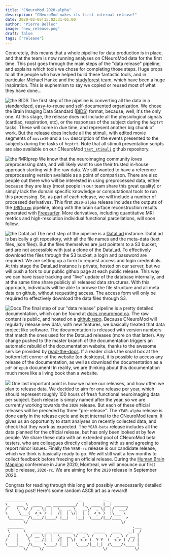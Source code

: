 ```yaml
---
title: "CNeuroMod 2020-alpha"
description: "CNeuroMod makes its first internal release!"
date: 2020-02-05T15:02:31-05:00
author: "Pierre Bellec"
image: "new_release.png"
draft: false
tags: ["release"]
---
```

Concretely, this means that a whole pipeline for data production is in place, and that the team is now running analyses on CNeuroMod data for the first time. This post goes through the main steps of the "data release" pipeline, and explains which tools we chose for completing those steps. Huge props to all the people who have helped build these fantastic tools, and in particular Michael Hanke and the [studyforest](http://studyforrest.org/) team, which have been a huge inspiration. This is euphemism to say we copied or reused most of what they have done...

![the BIDS](BIDS_Logo.png)
The first step of the pipeline is converting all the data in a standardized, easy-to-reuse and self-documented organization. We chose the Brain Imaging Data Standard ([BIDS](https://bids.neuroimaging.io/)) format, because, well, it's the only one. At this stage, the release does not include all the physiological signals (cardiac, respiration, etc), or the responses of the subject during the `hcptrt` tasks. These will come in due time, and represent another big chunk of work. But the release does include all the stimuli, with edited movie segments of `movie10` and a `tsv` description of the events presented to the subjects during the tasks of `hcptrt`. Note that all stimuli presentation scripts are also available on our CNeuroMod [`tast_stimuli`](https://github.com/courtois-neuromod/task_stimuli) github repository.

![the fMRIprep](fmriprep_logo.png)
We know that the neuroimaging community *loves* preprocessing data, and will likely want to use their trusted in-house approach starting with the raw data. We still wanted to have a reference preprocessing version available as a point of comparison. There are also people out there who will be interested in using preprocessed data, either because they are lazy (most people in our team share this great quality) or simply lack the domain specific knowledge or computational tools to run this processing. So, as part of each release, we will include a number of processed derivatives. This first `2020-alpha` release includes the outputs of the [`fMRIprep`](https://fmriprep.readthedocs.io/en/stable/) pipeline, along with the brain surface reconstruction results generated with [Freesurfer](https://surfer.nmr.mgh.harvard.edu/). More derivatives, including quantitative MRI metrics and high-resolution individual functional parcellations, will soon follow.

![the DataLad](datalad_logo.png)
The next step of the pipeline is a [DataLad](https://www.datalad.org/) instance. DataLad is basically a git repository, with all the file names and the meta-data (text files, json files). But the files themselves are just pointers to a S3 bucket, and are not accessible with just a clone of the DataLad. To effectively download the files through the S3 bucket, a login and password are required. We are setting up a form to request access and login credentials. At this stage the DataLad instance is private, hosted on our server, but we will push a fork to our public github page at each public release. This way we can have issue tracking and "live" update of the database internally, and at the same time share publicly all released data structures. With this approach, individuals will be able to browse the file structure and all meta data on github, without requesting access. The access form will only be required to effectively download the data files through S3.

![Docs](rtd_logo.png)
The final step of our "data release" pipeline is a pretty detailed documentation, which can be found at [docs.cneuromod.ca](https://docs.cneuromod.ca). The raw content is public, and hosted on a [github repo](https://github.com/courtois-neuromod/cneuromod_docs). Because CNeuroMod will regularly release new data, with new features, we basically treated that data project like software. The documentation is released with version numbers that match the ones used for the DataLad releases (more on that latter). Any change pushed to the master branch of the documentation triggers an automatic rebuild of the documentation website, thanks to the awesome service provided by [read-the-docs](readthedocs.org/). If a reader clicks the small box at the bottom left corner of the website (on desktops), it is possible to access any release of the documentation, as well as download the documentation as a `pdf` or `epub` document! In reality, we are thinking about this documentation much more like a living book than a website.

[![](software_updates.png)](https://xkcd.com/2224/)
One last important point is how we name our releases, and how often we plan to release data. We decided to aim for one release per year, which should represent roughly 100 hours of fresh functional neuroimaging data per subject. Each release is simply named after the year, so we are currently working towards the `2020` release. But each of these official releases will be preceded by three "pre-release". The `YEAR-alpha` release is done early in the release cycle and kept internal to the CNeuroMod team. It gives us an opportunity to start analyses on recently collected data, and check that they work as expected. The `YEAR-beta` release includes all the data planned for the official release, but has only been looked at by few people. We share these data with an extended pool of CNeuroMod beta testers, who are colleagues directly collaborating with us and agreeing to report minor issues. Finally the `YEAR-rc` release is our candidate release, which we think is basically ready to go. We will still wait a few months to collect feedback before freezing an official release. During the [Human Brain Mapping](https://www.humanbrainmapping.org/i4a/pages/index.cfm?pageID=3958&activateFull=true) conference in June 2020, Montreal, we will announce our first public release, `2020-rc`. We are aiming for the `2020` release in September 2020.

Congrats for reading through this long and possibly unnecessarily detailed first blog post! Here's some random ASCII art as a reward!
```
_________                       __         .__              
\_   ___ \  ____  __ __________/  |_  ____ |__| ______      
/    \  \/ /  _ \|  |  \_  __ \   __\/  _ \|  |/  ___/      
\     \___(  <_> )  |  /|  | \/|  | (  <_> )  |\___ \       
 \______  /\____/|____/ |__|   |__|  \____/|__/____  >      
        \/                                         \/       
 _______                                                .___
 \      \   ____  __ _________  ____   _____   ____   __| _/
 /   |   \_/ __ \|  |  \_  __ \/  _ \ /     \ /  _ \ / __ |
/    |    \  ___/|  |  /|  | \(  <_> )  Y Y  (  <_> ) /_/ |
\____|__  /\___  >____/ |__|   \____/|__|_|  /\____/\____ |
        \/     \/                          \/            \/
```
